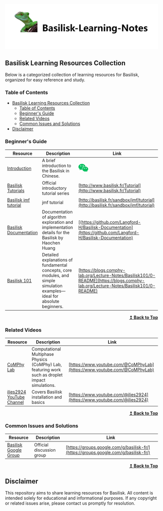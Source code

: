 <p align="center">
  <img src="https://raw.githubusercontent.com/alpha1958627/Basilisk-Learning-Notes/main/assets/logo.png">
</p>



## Basilisk Learning Resources Collection

Below is a categorized collection of learning resources for Basilisk, organized for easy reference and study.

### Table of Contents


- [Basilisk Learning Resources Collection](#basilisk-learning-resources-collection)
  - [Table of Contents](#table-of-contents)
  - [Beginner's Guide](#beginners-guide)
  - [Related Videos](#related-videos)
  - [Common Issues and Solutions](#common-issues-and-solutions)
- [Disclaimer](#disclaimer)


### Beginner's Guide

Resource | Description | Link
-------- | ----------- | ----
[Introduction](https://mp.weixin.qq.com/s?__biz=MzIxNzY5ODIxMA==&mid=2247498515&idx=1&sn=38a5f014aafa04d0d77eb74e4a0c161e&scene=21&poc_token=HFG_w2ij3G-2_BNcIl--qmoEos3DLSjHOBTbrj8d)| A brief introduction to the Basilisk in Chinese. | [![](https://github.com/alpha1958627/Basilisk-Learning-Notes/blob/main/assets/wechat.png)](https://mp.weixin.qq.com/s?__biz=MzIxNzY5ODIxMA==&mid=2247498515&idx=1&sn=38a5f014aafa04d0d77eb74e4a0c161e&scene=21&poc_token=HFG_w2ij3G-2_BNcIl--qmoEos3DLSjHOBTbrj8d)
[Basilisk Tutorials](http://www.basilisk.fr/Tutorial) | Official introductory tutorial series | [http://www.basilisk.fr/Tutorial](http://www.basilisk.fr/Tutorial)
[Basilisk jmf tutorial](http://basilisk.fr/sandbox/jmf/tutorial) | jmf tutorial | [http://basilisk.fr/sandbox/jmf/tutorial](http://basilisk.fr/sandbox/jmf/tutorial)
[Basilisk Documentation](https://github.com/Langford-H/Basilisk-Documentation) | Documentation of algorithm exploration and implementation details for the Basilisk by Haochen Huang | [(https://github.com/Langford-H/Basilisk-Documentation](https://github.com/Langford-H/Basilisk-Documentation)
[Basilisk 101](https://blogs.comphy-lab.org/Lecture-Notes/Basilisk101/0-README) | Detailed explanations of fundamental concepts, core modules, and simple simulation examples—ideal for absolute beginners. | [https://blogs.comphy-lab.org/Lecture-Notes/Basilisk101/0-README](https://blogs.comphy-lab.org/Lecture-Notes/Basilisk101/0-README)


<div align="right">
    <b><a href="#basilisk-learning-resources-collection">↥ Back to Top</a></b>
</div>



### Related Videos

Resource | Description | Link
-------- | ----------- | ----
[CoMPhy Lab](https://www.youtube.com/@CoMPhyLab) | Computational Multiphase Physics (CoMPhy) Lab, featuring work such as droplet impact simulations. | [https://www.youtube.com/@CoMPhyLab](https://www.youtube.com/@CoMPhyLab)
[ilies2924 YouTube Channel](https://www.youtube.com/@ilies2924) | Covers Basilisk installation and basics | [https://www.youtube.com/@ilies2924](https://www.youtube.com/@ilies2924)

<div align="right">
    <b><a href="#basilisk-learning-resources-collection">↥ Back to Top</a></b>
</div>

### Common Issues and Solutions

Resource | Description | Link
-------- | ----------- | ----
[Basilisk Google Group](https://groups.google.com/g/basilisk-fr/) | Official discussion group | [https://groups.google.com/g/basilisk-fr/](https://groups.google.com/g/basilisk-fr/)


<div align="right">
    <b><a href="#basilisk-learning-resources-collection">↥ Back to Top</a></b>
</div>


## Disclaimer

This repository aims to share learning resources for Basilisk. All content is intended solely for educational and informational purposes. If any copyright or related issues arise, please contact us promptly for resolution.
